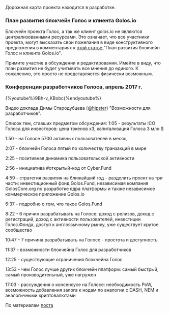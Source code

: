 Дорожная карта проекта находится в разработке. 

### План развития блокчейн Голос и клиента Golos.io

Блокчейн проекта Голос, а так же клиент golos.io не являются централизованными ресурсами. Это означает, что все участники проекта, могут высказать свои пожелания в виде конструктивного предложения в комментариях к [этой статье ](https://docs.google.com/document/d/1WQF1xxmCMxzEA95Gnxw4FHViX_6pjVoUlBnItCepOmE/edit) "План развития блокчейн Голос и клиента Golos.io".
 
Примите участие в обсуждении и редактировании. Имейте в виду, что план развития не будет учитывать все мнения до единого. К сожалению, это просто не представляется физически возможным.

### Конференция разработчиков Голоса, апрель 2017 г.

\{\%youtube\%\}9Bh-v_KBobc\{\%endyoutube\%\}

Видео доклада Димы Стародубцева ([@hipster](https://golos.io/@hipster)) "Возможности для разработчиков".

Список тем, ставших предметом обсуждения:
1:05 - результаты ICO Голоса для инвесторов: цена токенов x3, капитализация Голоса 3 млн.$

1:50 - на Голосе 5700 активных пользователей в месяц

2:07 - блокчейн Голоса пятый по количеству транзакций в мире

2:25 - позитивная динамика пользовательской активности

2:56 - инициатива #открытый-код от Cyber.Fund

4:59 - стратегия развития на ближайший год - разделить проект на три части: инвестиционный фонд Golos.Fund, независимая компания GolosCore.org по разработке ядра платформы и также независимое коммерческое приложение Golos.io

6:37 - подробно о том, что такое Golos.Fund

8:22 - 6 причин разрабатывать на Голосе: доход с релизов, доход с регистраций, доход с активности пользователей, инвестиции Голос.Фонда, доступ к англоязычному рынку, уже существует крутое сообщество

10:47 - 7 причина разрабатывать на Голосе - простота и доступность

11:37 - возможности блокчейна Голос для разработчиков

12:25 - существующие ограничения блокчейна Голос

13:53 - чем Голос лучше других блокчейн платформ: самый быстрый, самый производительный, уже нагружен

17:03 - рассуждения о консенсусе на Голосе: необходимость PoW, возможность добавления залога к нодам по аналогии с DASH, NEM и аналогичными криптовалютами

По материалам [поста](https://golos.io/ru--golos/@primus/golos-zhzhyot-doklad-dimy-starodubceva-s-mitapa-blokchein-proekta-golos-vozmozhnosti-dlya-razrabotchikov-18-aprelya-2017) 

